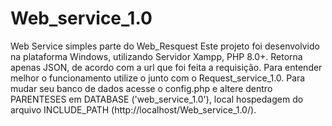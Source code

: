 # Web_service_1.0
Web Service simples parte do Web_Resquest
Este projeto foi desenvolvido na plataforma Windows, utilizando Servidor Xampp, PHP 8.0+.
Retorna apenas JSON, de acordo com a url que foi feita a requisição.
Para entender melhor o funcionamento utilize o junto com o Request_service_1.0.
Para mudar seu banco de dados acesse o config.php e altere dentro PARENTESES em DATABASE ('web_service_1.0'),
local hospedagem do arquivo INCLUDE_PATH (http://localhost/Web_service_1.0/).
